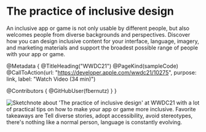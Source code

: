 # The practice of inclusive design

An inclusive app or game is not only usable by different people, but also welcomes people from diverse backgrounds and perspectives. Discover how you can design inclusive content for your interface, language, imagery, and marketing materials and support the broadest possible range of people with your app or game.

@Metadata {
   @TitleHeading("WWDC21")
   @PageKind(sampleCode)
   @CallToAction(url: "https://developer.apple.com/wwdc21/10275", purpose: link, label: "Watch Video (34 min)")

   @Contributors {
      @GitHubUser(fbernutz)
   }
}



![Sketchnote about 'The practice of inclusive design' at WWDC21 with a lot of practical tips on how to make your app or game more inclusive. Favorite takeaways are Tell diverse stories, adopt accessibility, avoid stereotypes, there's nothing like a normal person, language is constantly evolving.][sketchnote]

[sketchnote]: https://fbernutz.github.io/images/sketchnotes/wwdc21-the-practice-of-inclusive-design.jpg
